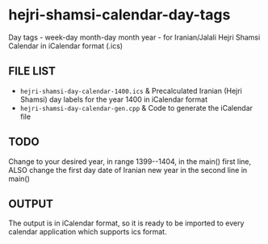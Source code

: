 # hejri-shamsi-calendar-day-tags
Day tags - week-day month-day month year - for Iranian/Jalali Hejri Shamsi Calendar in iCalendar format (.ics)


## FILE LIST
- `hejri-shamsi-day-calendar-1400.ics` &  Precalculated Iranian (Hejri Shamsi) day labels for the year 1400 in iCalendar format
- `hejri-shamsi-day-calendar-gen.cpp` &   Code to generate the iCalendar file


## TODO
Change to your desired year, in range 1399--1404, in the main() first line, ALSO change the first day date of Iranian new year in the second line in main()


## OUTPUT
The output is in iCalendar format, so it is ready to be imported to every calendar application which supports ics format.
